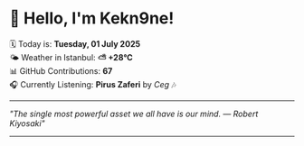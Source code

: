 # 👋 Hello, I'm Kekn9ne!

🗓️ Today is: **Tuesday, 01 July 2025**  
🌤️ Weather in Istanbul: **⛅️  +28°C**  
📊 GitHub Contributions: **67**  
🎧 Currently Listening: **Pirus Zaferi** by *Ceg* 🎶

---

_"The single most powerful asset we all have is our mind. — *Robert Kiyosaki*"_

---

